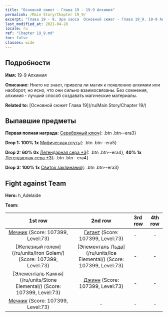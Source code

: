 ```yaml
---
title: "Основной сюжет - Глава 19 - 19-9 Алхимия"
permalink: /Main Story/Chapter 19_9/
excerpt: "Глава 19 - 9. Эра хаоса  Основной сюжет - Глава 19_9. 19-9 Алхимия"
last_modified_at: 2021-04-28
locale: ru
ref: "Chapter 19_9.md"
toc: false
classes: wide
---
```


## Подробности

 **Имя:** 19-9 Алхимия

 **Описание:** Никто не знает, привела ли магия к появлению алхимии или наоборот, но ясно, что они сильно взаимосвязаны. Без сомнения, алхимия - лучший способ создавать магические материалы.

 **Related to:** [Основной сюжет Глава 19](/ru/Main Story/Chapter 19/)

## Выпавшие предметы

 **Первая полная награда:** [Серебряный ключ](/ItemsRU/con_693/){: .btn .btn--era3}

 **Drop 1:** **100% 1x** [Мифическая ртуть](/ItemsRU/mat_63/){: .btn .btn--era5}

 **Drop 2:** **60% 0x** [Легендарная сера +3](/ItemsRU/mat_57/){: .btn .btn--era4}, **40% 1x** [Легендарная сера +3](/ItemsRU/mat_57/){: .btn .btn--era4}

 **Drop 3:** **100% 1x** [Свиток заклинания](/ItemsRU/con_694/){: .btn .btn--era3}


## Fight against Team
 **Hero:** h_Adelaide

 **Team:**


  | 1st row | 2nd row | 3rd row | 4th row |
  |:----:|:----:|:----|:----:|
  | [Мечник](/ru/units/Swordsman/) (Score: 107399, Level:73)  | [Гигант](/ru/units/Giant/) (Score: 107399, Level:73)  | - | - |
  | [Железный голем](/ru/units/Iron Golem/) (Score: 107399, Level:73)  | [Элементаль Льда](/ru/units/Ice Elemental/) (Score: 107399, Level:73)  | - | - |
  | [Элементаль Камня](/ru/units/Stone Elemental/) (Score: 107399, Level:73)  | [Джинн](/ru/units/Genie/) (Score: 107399, Level:73)  | - | - |
  | [Мечник](/ru/units/Swordsman/) (Score: 107399, Level:73)  | - | - | - |


